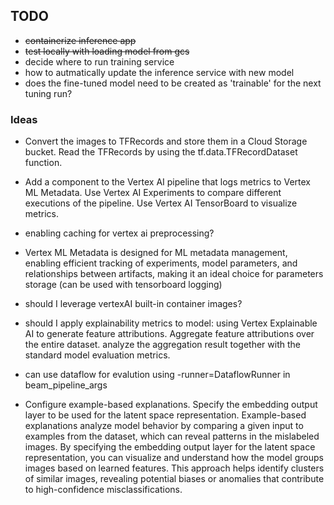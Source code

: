 ## TODO

- ~~containerize inference app~~
- ~~test locally with loading model from gcs~~
- decide where to run training service
- how to autmatically update the inference service with new model
- does the fine-tuned model need to be created as 'trainable' for the next tuning run?

### Ideas
- Convert the images to TFRecords and store them in a Cloud Storage bucket. Read the TFRecords by using the tf.data.TFRecordDataset function.
- Add a component to the Vertex AI pipeline that logs metrics to Vertex ML Metadata. Use Vertex AI Experiments to compare different executions of the pipeline. Use Vertex AI TensorBoard to visualize metrics.
- enabling caching for vertex ai preprocessing?
- Vertex ML Metadata is designed for ML metadata management, enabling efficient tracking of experiments, model parameters, and relationships between artifacts, making it an ideal choice for parameters storage (can be used with tensorboard logging)
- should I leverage vertexAI built-in container images?

- should I apply explainability metrics to model:
using Vertex Explainable AI to generate feature attributions. Aggregate feature attributions over the entire dataset. analyze the aggregation result together with the standard model evaluation metrics.

- can use dataflow for evalution using -runner=DataflowRunner in beam_pipeline_args

- Configure example-based explanations. Specify the embedding output layer to be used for the latent space representation. Example-based explanations analyze model behavior by comparing a given input to examples from the dataset, which can reveal patterns in the mislabeled images. By specifying the embedding output layer for the latent space representation, you can visualize and understand how the model groups images based on learned features. This approach helps identify clusters of similar images, revealing potential biases or anomalies that contribute to high-confidence misclassifications.